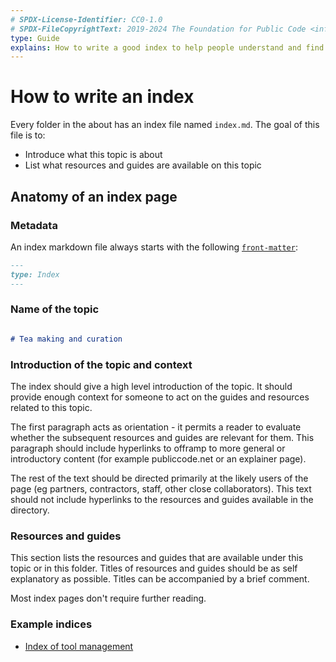 ```yaml
---
# SPDX-License-Identifier: CC0-1.0
# SPDX-FileCopyrightText: 2019-2024 The Foundation for Public Code <info@publiccode.net>
type: Guide
explains: How to write a good index to help people understand and find their way around information
---
```


# How to write an index

Every folder in the about has an index file named `index.md`.
The goal of this file is to:

* Introduce what this topic is about
* List what resources and guides are available on this topic

## Anatomy of an index page

### Metadata

An index markdown file always starts with the following [`front-matter`](https://jekyllrb.com/docs/front-matter/):

```markdown
---
type: Index
---
```

### Name of the topic

```markdown

# Tea making and curation

```

### Introduction of the topic and context

The index should give a high level introduction of the topic.
It should provide enough context for someone to act on the guides and resources related to this topic.

The first paragraph acts as orientation - it permits a reader to evaluate whether the subsequent resources and guides are relevant for them.
This paragraph should include hyperlinks to offramp to more general or introductory content (for example publiccode.net or an explainer page).

The rest of the text should be directed primarily at the likely users of the page (eg partners, contractors, staff, other close collaborators).
This text should not include hyperlinks to the resources and guides available in the directory.

### Resources and guides

This section lists the resources and guides that are available under this topic or in this folder.
Titles of resources and guides should be as self explanatory as possible.
Titles can be accompanied by a brief comment.

Most index pages don't require further reading.

### Example indices

* [Index of tool management](../tool-management/index.md)
